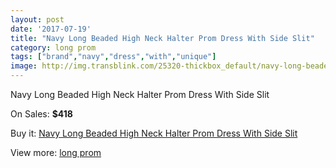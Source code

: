 ```yaml
---
layout: post
date: '2017-07-19'
title: "Navy Long Beaded High Neck Halter Prom Dress With Side Slit"
category: long prom
tags: ["brand","navy","dress","with","unique"]
image: http://img.transblink.com/25320-thickbox_default/navy-long-beaded-high-neck-halter-prom-dress-with-side-slit.jpg
---
```

Navy Long Beaded High Neck Halter Prom Dress With Side Slit

On Sales: **$418**
<a href="https://www.transblink.com/en/long-prom/7976-navy-long-beaded-high-neck-halter-prom-dress-with-side-slit.html"><amp-img layout="responsive" width="600" height="600" src="//img.transblink.com/25320-thickbox_default/navy-long-beaded-high-neck-halter-prom-dress-with-side-slit.jpg" alt="Navy Long Beaded High Neck Halter Prom Dress With Side Slit 0" /></a>
<a href="https://www.transblink.com/en/long-prom/7976-navy-long-beaded-high-neck-halter-prom-dress-with-side-slit.html"><amp-img layout="responsive" width="600" height="600" src="//img.transblink.com/25322-thickbox_default/navy-long-beaded-high-neck-halter-prom-dress-with-side-slit.jpg" alt="Navy Long Beaded High Neck Halter Prom Dress With Side Slit 1" /></a>
<a href="https://www.transblink.com/en/long-prom/7976-navy-long-beaded-high-neck-halter-prom-dress-with-side-slit.html"><amp-img layout="responsive" width="600" height="600" src="//img.transblink.com/25321-thickbox_default/navy-long-beaded-high-neck-halter-prom-dress-with-side-slit.jpg" alt="Navy Long Beaded High Neck Halter Prom Dress With Side Slit 2" /></a>

Buy it: [Navy Long Beaded High Neck Halter Prom Dress With Side Slit](https://www.transblink.com/en/long-prom/7976-navy-long-beaded-high-neck-halter-prom-dress-with-side-slit.html "Navy Long Beaded High Neck Halter Prom Dress With Side Slit")

View more: [long prom](https://www.transblink.com/en/58-long-prom "long prom")